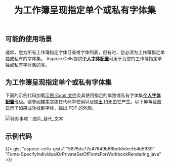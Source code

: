 ﻿---
title: 为工作簿呈现指定单个或私有字体集
type: docs
weight: 40
url: /zh/java/specify-individual-or-private-set-of-fonts-for-workbook-rendering/
---
## **可能的使用场景**

通常，您为所有工作簿指定字体目录或字体列表，但有时，您必须为工作簿指定单独或私有的字体集。 Aspose.Cells提供[**个人字体配置**](https://reference.aspose.com/cells/java/com.aspose.cells/individualfontconfigs)可用于为您的工作簿指定单独或私有字体集的类。

## **为工作簿呈现指定单个或私有字体集**

下面的示例代码加载[示例 Excel 文件](67338304.xlsx)及其使用指定的单独或私有字体集[**个人字体配置**](https://reference.aspose.com/cells/java/com.aspose.cells/individualfontconfigs)班级。请参阅[样本字体](67338302.zip)在代码中使用以及[输出 PDF](67338303.pdf)由它产生。以下屏幕截图显示了如果成功找到字体，输出 PDF 的外观。

![待办事项：图片_替代_文本](specify-individual-or-private-set-of-fonts-for-workbook-rendering_1.png)

## **示例代码**

{{< gist "aspose-cells-gists" "5876dc77e47649b66bdb5deefb4b5639" "Fonts-SpecifyIndividualOrPrivateSetOfFontsForWorkbookRendering.java" >}}
